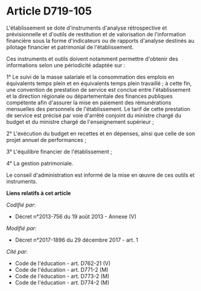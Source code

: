 # Article D719-105

L'établissement se dote d'instruments d'analyse rétrospective et prévisionnelle et d'outils de restitution et de valorisation
de l'information financière sous la forme d'indicateurs ou de rapports d'analyse destinés au pilotage financier et
patrimonial de l'établissement.

Ces instruments et outils doivent notamment permettre d'obtenir des informations selon une périodicité adaptée sur :

1° Le suivi de la masse salariale et la consommation des emplois en équivalents temps plein et en équivalents temps plein
travaillé ; à cette fin, une convention de prestation de service est conclue entre l'établissement et la direction régionale
ou départementale des finances publiques compétente afin d'assurer la mise en paiement des rémunérations mensuelles des
personnels de l'établissement. Le tarif de cette prestation de service est précisé par voie d'arrêté conjoint du ministre
chargé du budget et du ministre chargé de l'enseignement supérieur ;

2° L'exécution du budget en recettes et en dépenses, ainsi que celle de son projet annuel de performances ;

3° L'équilibre financier de l'établissement ;

4° La gestion patrimoniale.

Le conseil d'administration est informé de la mise en œuvre de ces outils et instruments.

**Liens relatifs à cet article**

_Codifié par_:

  - Décret n°2013-756 du 19 août 2013 -  Annexe (V)

_Modifié par_:

  - Décret n°2017-1896 du 29 décembre 2017 - art. 1

_Cité par_:

  - Code de l'éducation - art. D762-21 (V)
  - Code de l'éducation - art. D771-2 (M)
  - Code de l'éducation - art. D773-2 (M)
  - Code de l'éducation - art. D774-2 (M)

